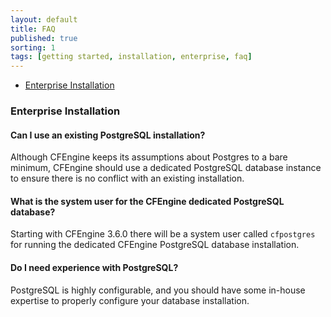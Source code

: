 ```yaml
---
layout: default
title: FAQ
published: true
sorting: 1
tags: [getting started, installation, enterprise, faq]
---
```


* [Enterprise Installation](#enterprise-installation)

### Enterprise Installation ###

#### Can I use an existing PostgreSQL installation? ####

Although CFEngine keeps its assumptions about Postgres to a bare minimum, CFEngine should use a dedicated PostgreSQL database instance to ensure there is no conflict with an existing installation.

#### What is the system user for the CFEngine dedicated PostgreSQL database?

Starting with CFEngine 3.6.0 there will be a system user called ```cfpostgres``` for running the dedicated CFEngine PostgreSQL database installation. 

#### Do I need experience with PostgreSQL? ####

PostgreSQL is highly configurable, and you should have some in-house expertise to properly configure your database installation. 
